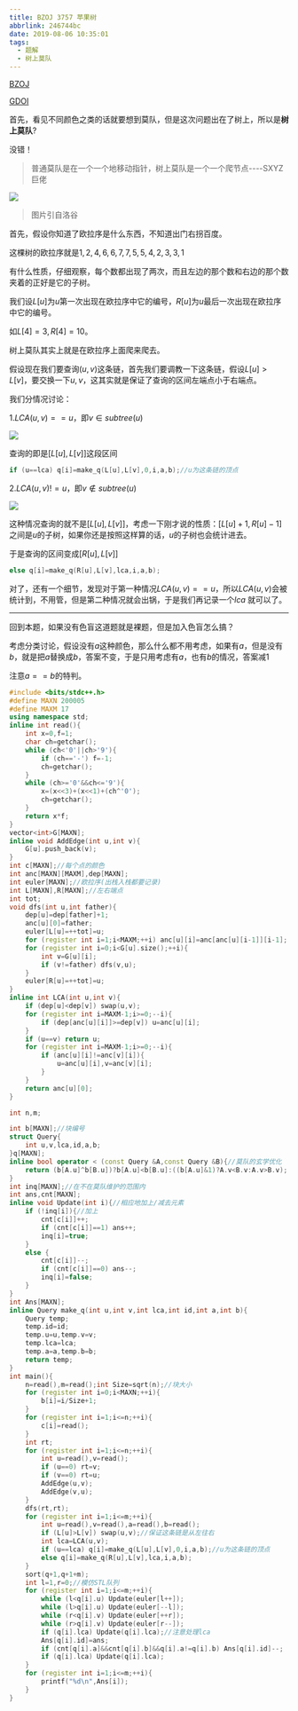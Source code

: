 ```yaml
---
title: BZOJ 3757 苹果树
abbrlink: 246744bc
date: 2019-08-06 10:35:01
tags:
  - 题解
  - 树上莫队
---
```


[BZOJ](https://www.lydsy.com/JudgeOnline/problem.php?id=3757)

[GDOI](http://119.29.55.79/problem/360)

首先，看见不同颜色之类的话就要想到莫队，但是这次问题出在了树上，所以是**树上莫队**?

没错！

> 普通莫队是在一个一个地移动指针，树上莫队是一个一个爬节点----SXYZ巨佬

![](/images/modui.png)

>  图片引自洛谷

首先，假设你知道了欧拉序是什么东西，不知道出门右拐百度。

这棵树的欧拉序就是$1,2,4,6,6,7,7,5,5,4,2,3,3,1$

有什么性质，仔细观察，每个数都出现了两次，而且左边的那个数和右边的那个数夹着的正好是它的子树。

我们设$L[u]$为$u$第一次出现在欧拉序中它的编号，$R[u]$为$u$最后一次出现在欧拉序中它的编号。

如$L[4]=3,R[4]=10$。

树上莫队其实上就是在欧拉序上面爬来爬去。

假设现在我们要查询$(u,v)$这条链，首先我们要调教一下这条链，假设$L[u]>L[v]$，要交换一下$u,v$，这其实就是保证了查询的区间左端点小于右端点。

我们分情况讨论：

1.$LCA(u,v)==u$，即$v \in subtree(u)$

![](/images/modui1.png)

查询的即是$[L[u],L[v]]$这段区间

```cpp
if (u==lca) q[i]=make_q(L[u],L[v],0,i,a,b);//u为这条链的顶点
```

2.$LCA(u,v)!=u$，即$v \notin subtree(u)$

![](/images/modui2.png)

这种情况查询的就不是$[L[u],L[v]]$，考虑一下刚才说的性质：$[L[u]+1,R[u]-1]$之间是$u$的子树，如果你还是按照这样算的话，$u$的子树也会统计进去。

于是查询的区间变成$[R[u],L[v]]$

```cpp
else q[i]=make_q(R[u],L[v],lca,i,a,b);
```

对了，还有一个细节，发现对于第一种情况$LCA(u,v)==u$，所以$LCA(u,v)$会被统计到，不用管，但是第二种情况就会出锅，于是我们再记录一个$lca$ 就可以了。

-----------

回到本题，如果没有色盲这道题就是裸题，但是加入色盲怎么搞？

考虑分类讨论，假设没有$a$这种颜色，那么什么都不用考虑，如果有$a$，但是没有$b$，就是把$a$替换成$b$，答案不变，于是只用考虑有$a$，也有$b$的情况，答案减1

注意$a==b$的特判。

```cpp
#include <bits/stdc++.h>
#define MAXN 200005
#define MAXM 17
using namespace std;
inline int read(){
    int x=0,f=1;
    char ch=getchar();
    while (ch<'0'||ch>'9'){
        if (ch=='-') f=-1;
        ch=getchar();
    }
    while (ch>='0'&&ch<='9'){
        x=(x<<3)+(x<<1)+(ch^'0');
        ch=getchar();
    }
    return x*f;
}
vector<int>G[MAXN];
inline void AddEdge(int u,int v){
    G[u].push_back(v);
}
int c[MAXN];//每个点的颜色
int anc[MAXN][MAXM],dep[MAXN];
int euler[MAXN];//欧拉序(出栈入栈都要记录)
int L[MAXN],R[MAXN];//左右端点
int tot;
void dfs(int u,int father){
    dep[u]=dep[father]+1;
    anc[u][0]=father;
    euler[L[u]=++tot]=u;
    for (register int i=1;i<MAXM;++i) anc[u][i]=anc[anc[u][i-1]][i-1];
    for (register int i=0;i<G[u].size();++i){
        int v=G[u][i];
        if (v!=father) dfs(v,u);
    }
    euler[R[u]=++tot]=u;
}
inline int LCA(int u,int v){
    if (dep[u]<dep[v]) swap(u,v);
    for (register int i=MAXM-1;i>=0;--i){
        if (dep[anc[u][i]]>=dep[v]) u=anc[u][i];
    }
    if (u==v) return u;
    for (register int i=MAXM-1;i>=0;--i){
        if (anc[u][i]!=anc[v][i]){
            u=anc[u][i],v=anc[v][i];
        }
    }
    return anc[u][0];
}

int n,m;

int b[MAXN];//块编号
struct Query{
    int u,v,lca,id,a,b;
}q[MAXN];
inline bool operator < (const Query &A,const Query &B){//莫队的玄学优化
    return (b[A.u]^b[B.u])?b[A.u]<b[B.u]:((b[A.u]&1)?A.v<B.v:A.v>B.v);
}
int inq[MAXN];//在不在莫队维护的范围内
int ans,cnt[MAXN];
inline void Update(int i){//相应地加上/减去元素
    if (!inq[i]){//加上
        cnt[c[i]]++;
        if (cnt[c[i]]==1) ans++;
        inq[i]=true;
    }
    else {
        cnt[c[i]]--;
        if (cnt[c[i]]==0) ans--;
        inq[i]=false;
    }
}
int Ans[MAXN];
inline Query make_q(int u,int v,int lca,int id,int a,int b){
    Query temp;
    temp.id=id;
    temp.u=u,temp.v=v;
    temp.lca=lca;
    temp.a=a,temp.b=b;
    return temp;
}
int main(){
    n=read(),m=read();int Size=sqrt(n);//块大小
    for (register int i=0;i<MAXN;++i){
        b[i]=i/Size+1;
    }
    for (register int i=1;i<=n;++i){
        c[i]=read();
    }
    int rt;
    for (register int i=1;i<=n;++i){
        int u=read(),v=read();
        if (u==0) rt=v;
        if (v==0) rt=u;
        AddEdge(u,v);
        AddEdge(v,u);
    }
    dfs(rt,rt);
    for (register int i=1;i<=m;++i){
        int u=read(),v=read(),a=read(),b=read();
        if (L[u]>L[v]) swap(u,v);//保证这条链是从左往右
        int lca=LCA(u,v);
        if (u==lca) q[i]=make_q(L[u],L[v],0,i,a,b);//u为这条链的顶点
        else q[i]=make_q(R[u],L[v],lca,i,a,b);
    }
    sort(q+1,q+1+m);
    int l=1,r=0;//模仿STL队列
    for (register int i=1;i<=m;++i){
        while (l<q[i].u) Update(euler[l++]);
        while (l>q[i].u) Update(euler[--l]);
        while (r<q[i].v) Update(euler[++r]);
        while (r>q[i].v) Update(euler[r--]);
        if (q[i].lca) Update(q[i].lca);//注意处理lca
        Ans[q[i].id]=ans;
        if (cnt[q[i].a]&&cnt[q[i].b]&&q[i].a!=q[i].b) Ans[q[i].id]--;
        if (q[i].lca) Update(q[i].lca);
    }
    for (register int i=1;i<=m;++i){
        printf("%d\n",Ans[i]);
    }
}
```

